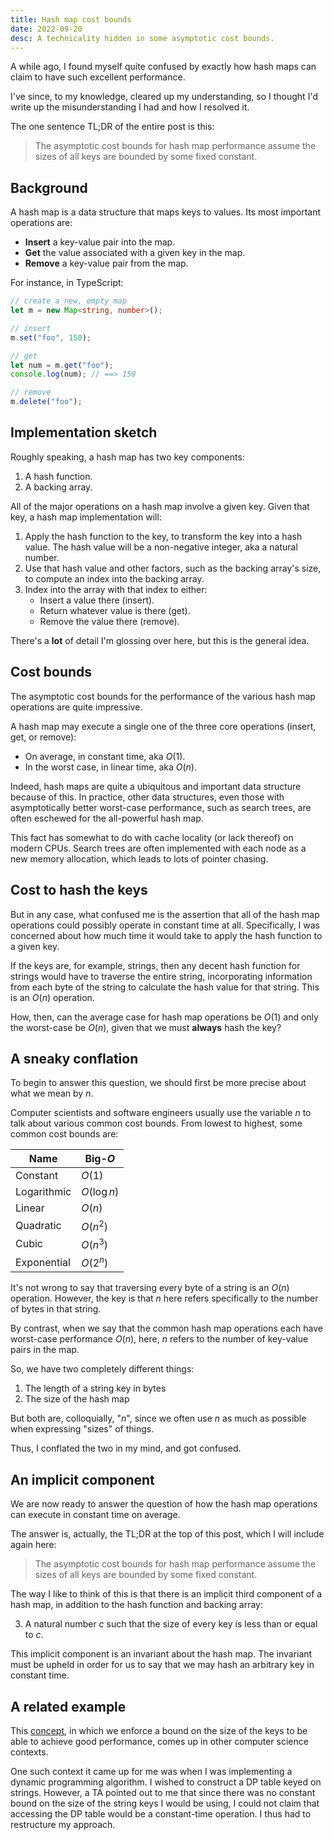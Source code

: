 ```yaml
---
title: Hash map cost bounds
date: 2022-09-20
desc: A technicality hidden in some asymptotic cost bounds.
---
```


A while ago, I found myself quite confused by exactly how hash maps can claim to have such excellent performance.

I've since, to my knowledge, cleared up my understanding, so I thought I'd write up the misunderstanding I had and how I resolved it.

The one sentence TL;DR of the entire post is this:

> The asymptotic cost bounds for hash map performance assume the sizes of all keys are bounded by some fixed constant.

## Background

A hash map is a data structure that maps keys to values. Its most important operations are:

- **Insert** a key-value pair into the map.
- **Get** the value associated with a given key in the map.
- **Remove** a key-value pair from the map.

For instance, in TypeScript:

```ts
// create a new, empty map
let m = new Map<string, number>();

// insert
m.set("foo", 150);

// get
let num = m.get("foo");
console.log(num); // ==> 150

// remove
m.delete("foo");
```

## Implementation sketch

Roughly speaking, a hash map has two key components:

1. A hash function.
2. A backing array.

All of the major operations on a hash map involve a given key. Given that key, a hash map implementation will:

1. Apply the hash function to the key, to transform the key into a hash value. The hash value will be a non-negative integer, aka a natural number.
2. Use that hash value and other factors, such as the backing array's size, to compute an index into the backing array.
3. Index into the array with that index to either:
   - Insert a value there (insert).
   - Return whatever value is there (get).
   - Remove the value there (remove).

There's a **lot** of detail I'm glossing over here, but this is the general idea.

## Cost bounds

The asymptotic cost bounds for the performance of the various hash map operations are quite impressive.

A hash map may execute a single one of the three core operations (insert, get, or remove):

- On average, in constant time, aka $O(1)$.
- In the worst case, in linear time, aka $O(n)$.

Indeed, hash maps are quite a ubiquitous and important data structure because of this. In practice, other data structures, even those with asymptotically better worst-case performance, such as search trees, are often eschewed for the all-powerful hash map.

This fact has somewhat to do with cache locality (or lack thereof) on modern CPUs. Search trees are often implemented with each node as a new memory allocation, which leads to lots of pointer chasing.

## Cost to hash the keys

But in any case, what confused me is the assertion that all of the hash map operations could possibly operate in constant time at all. Specifically, I was concerned about how much time it would take to apply the hash function to a given key.

If the keys are, for example, strings, then any decent hash function for strings would have to traverse the entire string, incorporating information from each byte of the string to calculate the hash value for that string. This is an $O(n)$ operation.

How, then, can the average case for hash map operations be $O(1)$ and only the worst-case be $O(n)$, given that we must **always** hash the key?

## A sneaky conflation

To begin to answer this question, we should first be more precise about what we mean by $n$.

Computer scientists and software engineers usually use the variable $n$ to talk about various common cost bounds. From lowest to highest, some common cost bounds are:

| Name        | Big-$O$     |
| ----------- | ----------- |
| Constant    | $O(1)$      |
| Logarithmic | $O(\log n)$ |
| Linear      | $O(n)$      |
| Quadratic   | $O(n^2)$    |
| Cubic       | $O(n^3)$    |
| Exponential | $O(2^n)$    |

It's not wrong to say that traversing every byte of a string is an $O(n)$ operation. However, the key is that $n$ here refers specifically to the number of bytes in that string.

By contrast, when we say that the common hash map operations each have worst-case performance $O(n)$, here, $n$ refers to the number of key-value pairs in the map.

So, we have two completely different things:

1. The length of a string key in bytes
2. The size of the hash map

But both are, colloquially, "$n$", since we often use $n$ as much as possible when expressing "sizes" of things.

Thus, I conflated the two in my mind, and got confused.

## An implicit component

We are now ready to answer the question of how the hash map operations can execute in constant time on average.

The answer is, actually, the TL;DR at the top of this post, which I will include again here:

> The asymptotic cost bounds for hash map performance assume the sizes of all keys are bounded by some fixed constant.

The way I like to think of this is that there is an implicit third component of a hash map, in addition to the hash function and backing array:

3. A natural number $c$ such that the size of every key is less than or equal to $c$.

This implicit component is an invariant about the hash map. The invariant must be upheld in order for us to say that we may hash an arbitrary key in constant time.

## A related example

This [concept][limitations-opportunity], in which we enforce a bound on the size of the keys to be able to achieve good performance, comes up in other computer science contexts.

One such context it came up for me was when I was implementing a dynamic programming algorithm. I wished to construct a DP table keyed on strings. However, a TA pointed out to me that since there was no constant bound on the size of the string keys I would be using, I could not claim that accessing the DP table would be a constant-time operation. I thus had to restructure my approach.

[limitations-opportunity]: /posts/limitations-opportunity/
